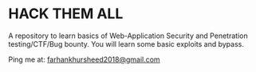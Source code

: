# HACK THEM ALL
A repository to learn basics of Web-Application Security and Penetration testing/CTF/Bug bounty. You will learn some basic exploits and bypass.

Ping me at: farhankhursheed2018@gmail.com

